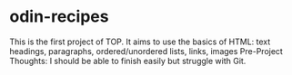 # odin-recipes
This is the first project of TOP.
It aims to use the basics of HTML: text headings, paragraphs, ordered/unordered lists, links, images
Pre-Project Thoughts: I should be able to finish easily but struggle with Git.